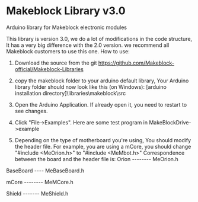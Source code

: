 # Makeblock Library v3.0

Arduino library for Makeblock electronic modules

This library is version 3.0, we do a lot of modifications in the code structure, It has a very big difference with the 2.0 version. we recommend all Makeblock customers to use this one.
How to use:

1. Download the source from the git https://github.com/Makeblock-official/Makeblock-Libraries

2. copy the makeblock folder to your arduino default library, Your Arduino library folder should now look like this 
   (on Windows): [arduino installation directory]\libraries\makeblock\src

3. Open the Arduino Application. If already open it, you need to restart to see changes.

4. Click "File->Examples". Here are some test program in MakeBlockDrive->example

5. Depending on the type of motherboard you're using, You should modify the header file.
   For example, you are using a mCore, you should change "#include <MeOrion.h>" to "#include <MeMbot.h>"
   Correspondence between the board and the header file is:
 Orion --------  MeOrion.h

 BaseBoard ----  MeBaseBoard.h
 
 mCore --------  MeMCore.h
 
 Shield -------  MeShield.h

